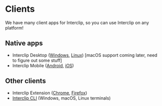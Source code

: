 # Clients

We have many client apps for Interclip, so you can use Interclip on any platform!

## Native apps

- Interclip Desktop ([Windows](https://github.com/aperta-principium/Interclip-desktop/releases), [Linux](https://github.com/aperta-principium/Interclip-desktop/releases)) [macOS support coming later, need to figure out some stuff]
- Interclip Mobile ([Android](https://play.google.com/store/apps/details?id=com.filiptronicek.iclip), [iOS](https://apps.apple.com/cz/app/interclip/id1546777494))

## Other clients

- Interclip Extension ([Chrome](https://chrome.google.com/webstore/detail/interclip-extension/mpgjjbeepoonaaeaodiadghpnaadnngg?hl=en-), [Firefox](https://addons.mozilla.org/en-US/firefox/addon/interclip/))
- [Interclip CLI](/Guides/CLI) (Windows, macOS, Linux terminals)
